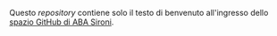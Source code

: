 Questo _repository_ contiene solo il testo di benvenuto all'ingresso dello [spazio GitHub di ABA Sironi](https://github.com/ABA-Sironi-Codex).
